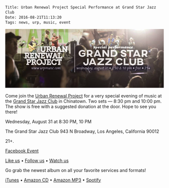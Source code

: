     Title: Urban Renewal Project Special Performance at Grand Star Jazz Club
    Date: 2016-08-21T11:13:20
    Tags: news, urp, music, event

<img src="/img/blog/2016/08/21/urban-renewal-project-special-performance-at-grand-star-jazz-club/urban-renewal-project-special-performance-at-grand-star-jazz-club-banner.jpg"
     alt="Urban Renewal Project Special Performance at Grand Star Jazz Club"
     href="/blog/2016/08/21/urban-renewal-project-special-performance-at-grand-star-jazz-club"
     class="img-float-left">

<!-- more -->

Come join the [Urban Renewal Project] for a very special evening of music at the
[Grand Star Jazz Club] in Chinatown. Two sets — 8:30 pm and 10:00 pm. The show
is free with a suggested donation at the door. Hope to see you there!

Wednesday, August 31 at 8:30 PM, 10 PM

The Grand Star Jazz Club
943 N Broadway, Los Angeles, California 90012

21+. 

[Grand Star Jazz Club]: http://www.grandstarjazzclub.com/

[Facebook Event]

[Like us] • [Follow us] • [Watch us]

Go grab the newest album on all your favorite services and formats!

[iTunes] • [Amazon CD] • [Amazon MP3] • [Spotify]

[Urban Renewal Project]: http://urpmusic.com
[Facebook Event]: https://www.facebook.com/events/538859626325138/
[Like us]: http://www.fb.com/urpmusic
[Follow us]: http://www.twitter.com/urpmusic
[Watch us]: http://www.youtube.com/urpmusic
[iTunes]: https://itunes.apple.com/us/album/local-legend/id910942147
[Amazon CD]: http://www.amazon.com/Local-Legend-Urban-Renewal-Project/dp/B00N9T391G
[Amazon MP3]: http://www.amazon.com/Local-Legend-Urban-Renewal-Project/dp/B00MWSOD6A
[Spotify]: https://play.spotify.com/album/6RtF0ZRBGIaqVC9imEo1BR
